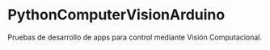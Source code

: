 # PythonComputerVisionArduino
Pruebas de desarrollo de apps para control mediante Visión Computacional.
